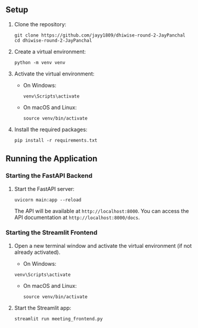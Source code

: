 ## Setup

1. Clone the repository:
   ```
   git clone https://github.com/jayy1809/dhiwise-round-2-JayPanchal
   cd dhiwise-round-2-JayPanchal
   ```

2. Create a virtual environment:
   ```
   python -m venv venv
   ```

3. Activate the virtual environment:
   - On Windows:
     ```
     venv\Scripts\activate
     ```
   - On macOS and Linux:
     ```
     source venv/bin/activate
     ```

4. Install the required packages:
   ```
   pip install -r requirements.txt
   ```

## Running the Application

### Starting the FastAPI Backend

1. Start the FastAPI server:
   ```
   uvicorn main:app --reload
   ```

   The API will be available at `http://localhost:8000`. You can access the API documentation at `http://localhost:8000/docs`.

### Starting the Streamlit Frontend

1. Open a new terminal window and activate the virtual environment (if not already activated).
    - On Windows:
     ```
     venv\Scripts\activate
     ```
   - On macOS and Linux:
     ```
     source venv/bin/activate
     ```



3. Start the Streamlit app:
   ```
   streamlit run meeting_frontend.py
   ```
